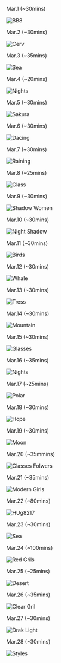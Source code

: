 Mar.1 (~30mins)

![BB8](1.jpg)

Mar.2 (~30mins)

![Cerv](2.jpg)

Mar.3 (~35mins)

![Sea](3.jpg)

Mar.4 (~20mins)

![Nights](4.jpg)

Mar.5 (~30mins)

![Sakura](5.jpg)

Mar.6 (~30mins)

![Dacing](6.jpg)

Mar.7 (~30mins)

![Raining](7.jpg)

Mar.8 (~25mins)

![Glass](8.jpg)

Mar.9 (~30mins)

![Shadow Women](9.jpg)

Mar.10 (~30mins)

![Night Shadow](10.jpg)

Mar.11 (~30mins)

![Birds](11.jpg)

Mar.12 (~30mins)

![Whale](12.jpg)

Mar.13 (~30mins)

![Tress](13.jpg)

Mar.14 (~30mins)

![Mountain](14.jpg)

Mar.15 (~30mins)

![Glasses](15.jpg)

Mar.16 (~35mins)

![Nights](16.jpg)

Mar.17 (~25mins)

![Polar](17.jpg)

Mar.18 (~30mins)

![Hope](18.jpg)

Mar.19 (~30mins)

![Moon](19.jpg)

Mar.20 (~35mmins)

![Glasses Folwers](20.jpg)

Mar.21 (~35mins)

![Modern Girls](21.jpg)

Mar.22 (~80mins)

![HUg8217](22.jpg)

Mar.23 (~30mins)

![Sea](23.jpg)

Mar.24 (~100mins)

![Red Grils](24.jpg)

Mar.25 (~25mins)

![Desert](25.jpg)

Mar.26 (~35mins)

![Clear Gril](26.jpg)

Mar.27 (~30mins)

![Drak Light](27.jpg)

Mar.28 (~30mins)

![Styles](28.jpg)
